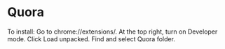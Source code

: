# Quora

To install:
Go to chrome://extensions/.
At the top right, turn on Developer mode.
Click Load unpacked.
Find and select Quora folder.
